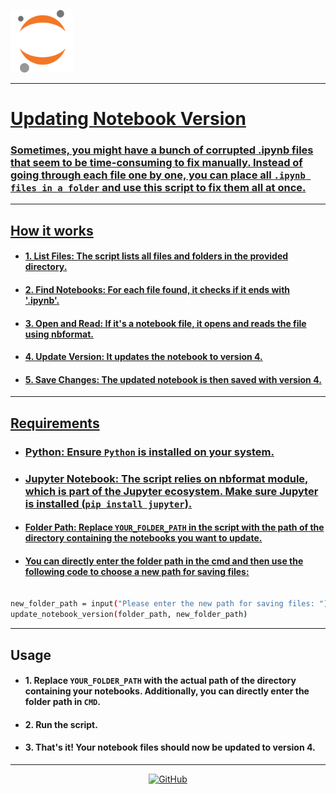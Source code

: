 <p align="center">
  
<a href="https://github.com/netblag/jupyter-notebook-fixer/tree/main" target="_blank" rel="noreferrer"> <img src="https://raw.githubusercontent.com/devicons/devicon/master/icons/jupyter/jupyter-original.svg" alt="jupyter" width="100" height="100"/>

---
# Updating Notebook Version

### Sometimes, you might have a bunch of corrupted .ipynb files that seem to be time-consuming to fix manually. Instead of going through each file one by one, you can place all `.ipynb files in a folder` and use this script to fix them all at once.
***

## How it works

- #### 1. List Files: The script lists all files and folders in the provided directory.

- #### 2. Find Notebooks: For each file found, it checks if it ends with '.ipynb'.

- #### 3. Open and Read: If it's a notebook file, it opens and reads the file using nbformat.

- #### 4. Update Version: It updates the notebook to version 4.

- #### 5. Save Changes: The updated notebook is then saved with version 4.
***

## Requirements

- ### Python: Ensure `Python` is installed on your system.

- ### Jupyter Notebook: The script relies on nbformat module, which is part of the Jupyter ecosystem. Make sure Jupyter is installed (`pip install jupyter`).

- #### Folder Path: Replace `YOUR_FOLDER_PATH` in the script with the path of the directory containing the notebooks you want to update.
- #### You can directly enter the folder path in the cmd and then use the following code to choose a new path for saving files:

```sh

new_folder_path = input("Please enter the new path for saving files: ")
update_notebook_version(folder_path, new_folder_path)

```


***

## Usage

- #### 1. Replace `YOUR_FOLDER_PATH` with the actual path of the directory containing your notebooks. Additionally, you can directly enter the folder path in `CMD`.
- #### 2. Run the script.
- #### 3. That's it! Your notebook files should now be updated to version 4.
---

<p align="center">
  <a href="https://github.com/netblag">
    <picture>
      <source media="(prefers-color-scheme: dark)" srcset="https://cdn.simpleicons.org/github/ccc?viewbox=auto" />
      <source media="(prefers-color-scheme: light)" srcset="https://cdn.simpleicons.org/github?viewbox=auto" />
      <img alt="GitHub" height="90" src="https://cdn.simpleicons.org/github?viewbox=auto" />
    </picture>
  </a>
  
